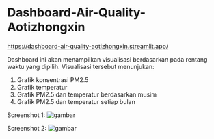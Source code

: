 # Dashboard-Air-Quality-Aotizhongxin

https://dashboard-air-quality-aotizhongxin.streamlit.app/

Dashboard ini akan menampilkan visualisasi berdasarkan pada rentang waktu yang dipilih.
Visualisasi tersebut menunjukan:
1. Grafik konsentrasi PM2.5
2. Grafik temperatur
3. Grafik PM2.5 dan temperatur berdasarkan musim
4. Grafik PM2.5 dan temperatur setiap bulan

Screenshot 1:
![gambar](https://github.com/taufiksyahm/Dashboard-Air-Quality-Aotizhongxin/assets/103974803/e2537e0f-d5dd-4353-aeda-55e117e5a977)

Screenshot 2:
![gambar](https://github.com/taufiksyahm/Dashboard-Air-Quality-Aotizhongxin/assets/103974803/7f17a528-23a2-480b-8c02-d8aad351bd7f)

